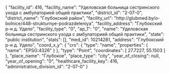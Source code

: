 {
    "facility_id": 416,
    "facility_name": "Уделовская больница сестринского ухода с амбулаторией общей практики",
    "district_id": "2-07-0",
    "district_name": "Глубокский район",
    "facility_url": "http:\/\/glubmed.by\/o-bolnice\/448-strukturnye-podrazdeleniya",
    "facility_address": "Глубокский р-н д. Удело",
    "facility_type": "0",
    "ap_1": "0",
    "name": "Уделовская больница сестринского ухода с амбулаторией общей практики",
    "state": "public institution",
    "stats": [],
    "med_id": 10214281,
    "address": "Глубокский р-н д. Удело",
    "coord_x_y": {
        "crs": {
            "type": "name",
            "properties": {
                "name": "EPSG:4326"
            }
        },
        "type": "Point",
        "coordinates": [
            27.7227,
            55.1503
        ]
    },
    "place_name": "Глубокое",
    "place_type": "city",
    "year_of_closing": null,
    "year_of_opening": "0",
    "healthcare_facility_key": 416,
    "administrative_division_id": "2-07-0"
}